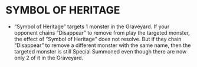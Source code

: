 
# SYMBOL OF HERITAGE

*   “Symbol of Heritage” targets 1 monster in the Graveyard. If your opponent chains “Disappear” to remove from play the targeted monster, the effect of “Symbol of Heritage” does not resolve. But if they chain “Disappear” to remove a different monster with the same name, then the targeted monster is still Special Summoned even though there are now only 2 of it in the Graveyard.

  